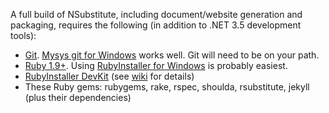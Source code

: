 ﻿A full build of NSubstitute, including document/website generation and packaging, requires the following (in addition to .NET 3.5 development tools):

* [Git](http://git-scm.com/). [Mysys git for Windows](http://code.google.com/p/msysgit/) works well. Git will need to be on your path.
* [Ruby 1.9+](http://ruby-lang.org). Using [RubyInstaller for Windows](http://rubyinstaller.org/) is probably easiest.
* [RubyInstaller DevKit](http://rubyinstaller.org/add-ons/devkit/) (see [wiki](http://github.com/oneclick/rubyinstaller/wiki/Development-Kit) for details)
* These Ruby gems: rubygems, rake, rspec, shoulda, rsubstitute, jekyll (plus their dependencies)

